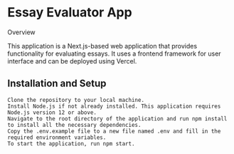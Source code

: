 # Essay Evaluator App
Overview

This application is a Next.js-based web application that provides functionality for evaluating essays. It uses a frontend framework for user interface and can be deployed using Vercel.
## Installation and Setup

    Clone the repository to your local machine.
    Install Node.js if not already installed. This application requires Node.js version 12 or above.
    Navigate to the root directory of the application and run npm install to install all the necessary dependencies.
    Copy the .env.example file to a new file named .env and fill in the required environment variables.
    To start the application, run npm start.

